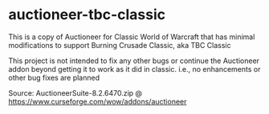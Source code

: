 # auctioneer-tbc-classic

This is a copy of Auctioneer for Classic World of Warcraft that has minimal modifications to support Burning Crusade Classic, aka TBC Classic

This project is not intended to fix any other bugs or continue the Auctioneer addon beyond getting it to work as it did in classic.
i.e., no enhancements or other bug fixes are planned

Source: AuctioneerSuite-8.2.6470.zip @ https://www.curseforge.com/wow/addons/auctioneer
